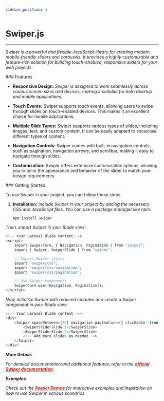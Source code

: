 ```yaml
---
sidebar_position: 3
---
```


# Swiper.js

<hr/>

_Swiper is a powerful and flexible JavaScript library for creating modern, mobile-friendly sliders and carousels. It provides a highly customizable and feature-rich solution for building touch-enabled, responsive sliders for your web projects._

<div className="mt-3 text-small">
### Features
</div>

- **Responsive Design:** _Swiper is designed to work seamlessly across various screen sizes and devices, making it suitable for both desktop and mobile applications._

- **Touch Events:** Swiper supports touch events, allowing users to swipe through slides on touch-enabled devices. This makes it an excellent choice for mobile applications.

- **Multiple Slide Types:** Swiper supports various types of slides, including images, text, and custom content. It can be easily adapted to showcase different types of content.

- **Navigation Controls:** Swiper comes with built-in navigation controls, such as pagination, navigation arrows, and scrollbar, making it easy to navigate through slides.

- **Customization:** Swiper offers extensive customization options, allowing you to tailor the appearance and behavior of the slider to match your design requirements.

<div className="mt-5 text-small">
### Getting Started
</div>

To use Swiper in your project, you can follow these steps:

1. **Installation:** _Include Swiper in your project by adding the necessary CSS and JavaScript files. You can use a package manager like npm._

   ```bash
   npm install swiper
   ```

_Then, import Swiper in your Blade view:_

```php
<!-- Your Laravel Blade content -->
<script>
    import SwiperCore, { Navigation, Pagination } from "swiper";
    import { Swiper, SwiperSlide } from "swiper";

    // Import Swiper styles
    import "swiper/css";
    import "swiper/css/navigation";
    import "swiper/css/pagination";

    // Use Swiper components
    SwiperCore.use([Navigation, Pagination]);
</script>
```

_Now, initialize Swiper with required modules and create a Swiper component in your Blade view:_

```php
<!-- Your Laravel Blade content -->
<div>
    <Swiper spaceBetween={30} navigation pagination={{ clickable: true }}>
        <SwiperSlide>Slide 1</SwiperSlide>
        <SwiperSlide>Slide 2</SwiperSlide>
        <!-- Add more slides as needed -->
    </Swiper>
</div>
```

**_More Details_**

_For detailed documentation and additional features, refer to the [<font color="#e20e02">**official Swiper documentation**</font>](https://swiperjs.com/get-started)._

**_Examples_**

_Check out the [<font color="#e20e02">**Swiper Demos**</font>](https://swiperjs.com/demos) for interactive examples and inspiration on how to use Swiper in various scenarios._
